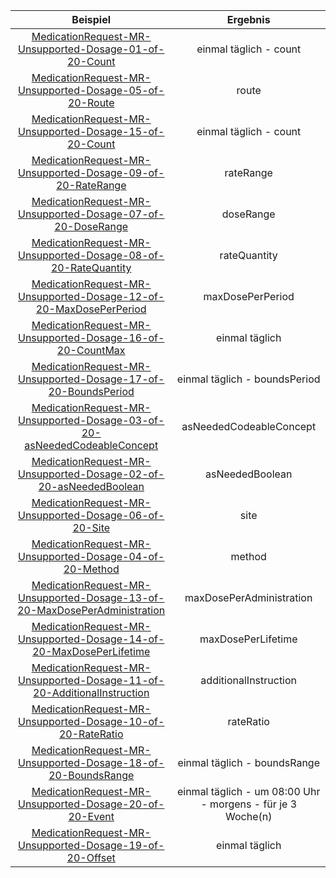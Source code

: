 | Beispiel | Ergebnis |
| :---: | :---:|
|[MedicationRequest-MR-Unsupported-Dosage-01-of-20-Count](./MedicationRequest-MR-Unsupported-Dosage-01-of-20-Count.html) | einmal täglich - count |
|[MedicationRequest-MR-Unsupported-Dosage-05-of-20-Route](./MedicationRequest-MR-Unsupported-Dosage-05-of-20-Route.html) | route |
|[MedicationRequest-MR-Unsupported-Dosage-15-of-20-Count](./MedicationRequest-MR-Unsupported-Dosage-15-of-20-Count.html) | einmal täglich - count |
|[MedicationRequest-MR-Unsupported-Dosage-09-of-20-RateRange](./MedicationRequest-MR-Unsupported-Dosage-09-of-20-RateRange.html) | rateRange |
|[MedicationRequest-MR-Unsupported-Dosage-07-of-20-DoseRange](./MedicationRequest-MR-Unsupported-Dosage-07-of-20-DoseRange.html) | doseRange |
|[MedicationRequest-MR-Unsupported-Dosage-08-of-20-RateQuantity](./MedicationRequest-MR-Unsupported-Dosage-08-of-20-RateQuantity.html) | rateQuantity |
|[MedicationRequest-MR-Unsupported-Dosage-12-of-20-MaxDosePerPeriod](./MedicationRequest-MR-Unsupported-Dosage-12-of-20-MaxDosePerPeriod.html) | maxDosePerPeriod |
|[MedicationRequest-MR-Unsupported-Dosage-16-of-20-CountMax](./MedicationRequest-MR-Unsupported-Dosage-16-of-20-CountMax.html) | einmal täglich |
|[MedicationRequest-MR-Unsupported-Dosage-17-of-20-BoundsPeriod](./MedicationRequest-MR-Unsupported-Dosage-17-of-20-BoundsPeriod.html) | einmal täglich - boundsPeriod |
|[MedicationRequest-MR-Unsupported-Dosage-03-of-20-asNeededCodeableConcept](./MedicationRequest-MR-Unsupported-Dosage-03-of-20-asNeededCodeableConcept.html) | asNeededCodeableConcept |
|[MedicationRequest-MR-Unsupported-Dosage-02-of-20-asNeededBoolean](./MedicationRequest-MR-Unsupported-Dosage-02-of-20-asNeededBoolean.html) | asNeededBoolean |
|[MedicationRequest-MR-Unsupported-Dosage-06-of-20-Site](./MedicationRequest-MR-Unsupported-Dosage-06-of-20-Site.html) | site |
|[MedicationRequest-MR-Unsupported-Dosage-04-of-20-Method](./MedicationRequest-MR-Unsupported-Dosage-04-of-20-Method.html) | method |
|[MedicationRequest-MR-Unsupported-Dosage-13-of-20-MaxDosePerAdministration](./MedicationRequest-MR-Unsupported-Dosage-13-of-20-MaxDosePerAdministration.html) | maxDosePerAdministration |
|[MedicationRequest-MR-Unsupported-Dosage-14-of-20-MaxDosePerLifetime](./MedicationRequest-MR-Unsupported-Dosage-14-of-20-MaxDosePerLifetime.html) | maxDosePerLifetime |
|[MedicationRequest-MR-Unsupported-Dosage-11-of-20-AdditionalInstruction](./MedicationRequest-MR-Unsupported-Dosage-11-of-20-AdditionalInstruction.html) | additionalInstruction |
|[MedicationRequest-MR-Unsupported-Dosage-10-of-20-RateRatio](./MedicationRequest-MR-Unsupported-Dosage-10-of-20-RateRatio.html) | rateRatio |
|[MedicationRequest-MR-Unsupported-Dosage-18-of-20-BoundsRange](./MedicationRequest-MR-Unsupported-Dosage-18-of-20-BoundsRange.html) | einmal täglich - boundsRange |
|[MedicationRequest-MR-Unsupported-Dosage-20-of-20-Event](./MedicationRequest-MR-Unsupported-Dosage-20-of-20-Event.html) | einmal täglich - um 08:00 Uhr - morgens - für je 3 Woche(n) |
|[MedicationRequest-MR-Unsupported-Dosage-19-of-20-Offset](./MedicationRequest-MR-Unsupported-Dosage-19-of-20-Offset.html) | einmal täglich |